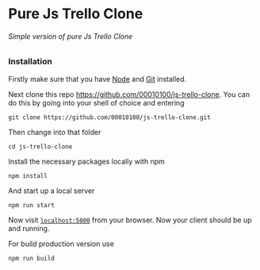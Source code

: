 # Pure Js Trello Clone

###### Simple version of pure Js Trello Clone

### Installation

Firstly make sure that you have [Node](https://nodejs.org/en/download/) and [Git](https://git-scm.com/book/en/v2/Getting-Started-Installing-Git) installed.

Next clone this repo https://github.com/00010100/js-trello-clone. You can do this by going into your shell of choice and entering

```
git clone https://github.com/00010100/js-trello-clone.git
```

Then change into that folder

```
cd js-trello-clone
```

Install the necessary packages locally with npm

```
npm install
```

And start up a local server

```
npm run start
```

Now visit [`localhost:5000`](http://localhost:5000) from your browser. Now your client should be up and running.

For build production version use

```
npm run build
```
